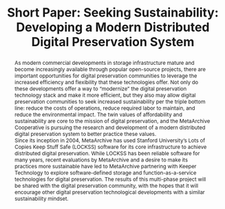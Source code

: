 ---
abstract: 'As modern commercial developments in storage infrastructure mature and
  become increasingly available through popular open-source projects, there are important
  opportunities for digital preservation communities to leverage the increased efficiency
  and flexibility that these technologies offer. Not only do these developments offer
  a way to “modernize” the digital preservation technology stack and make it more
  efficient, but they also may allow digital preservation communities to seek increased
  sustainability per the triple bottom line: reduce the costs of operations, reduce
  required labor to maintain, and reduce the environmental impact. The twin values
  of affordability and sustainability are core to the mission of digital preservation,
  and the MetaArchive Cooperative is pursuing the research and development of a modern
  distributed digital preservation system to better practice these values.<br />Since
  its inception in 2004, MetaArchive has used Stanford University’s Lots of Copies
  Keep Stuff Safe (LOCKSS) software for its core infrastructure to achieve distributed
  digital preservation. While LOCKSS has been reliable software for many years, recent
  evaluations by MetaArchive and a desire to make its practices more sustainable have
  led to MetaArchive partnering with Keeper Technology to explore software-defined
  storage and function-as-a-service technologies for digital preservation. The results
  of this multi-phase project will be shared with the digital preservation community,
  with the hopes that it will encourage other digital preservation technological developments
  with a similar sustainability mindset.'
creators:
- Tallman, Nathan
date: null
document_url: https://az659834.vo.msecnd.net/eventsairwesteuprod/production-inconference-public/3e7e2efdc18343ca98290534aea69910
grand_parent: iPRES
institutions:
- Penn State University Libraries
keywords:
- distributed digital preservation
- sustainability
- inclusion
landing_page_url: null
language: eng
layout: publication
license: CC-BY 4.0 International
notes_url: null
parent: iPRES 2022
presentation_url: null
publication_type: short paper
size: null
source_name: iPRES
title: 'Short Paper: Seeking Sustainability: Developing a Modern Distributed Digital
  Preservation System'
year: 2022
---